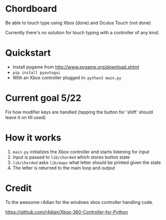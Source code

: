 # Chordboard

Be able to touch type using Xbox (done) and Oculus Touch (not done)

Currently there's no solution for touch typing with a controller of any kind. 

# Quickstart

* Install pygame from http://www.pygame.org/download.shtml
* `pip install pyautogui`
* With an Xbox controller plugged in: `python3 main.py`

# Current goal 5/22

Fix how modifier keys are handled (tapping the button for 'shift' should leave it on till used)

# How it works

1. `main.py` initializes the Xbox controller and starts listening for input
2. Input is passed to `lib/chorded` which stores button state 
3. `lib/chorded` asks `lib/maps` what letter should be printed given the state
4. The letter is returned to the main loop and output

# Credit
To the awesome r4dian for the windows xbox controller handling code. 

https://github.com/r4dian/Xbox-360-Controller-for-Python
